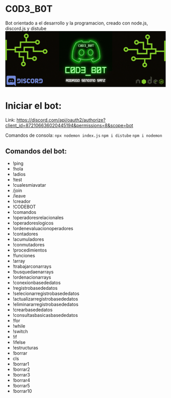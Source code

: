 # C0D3_B0T
 Bot orientado a el desarrollo y la programacion, creado con node.js, discord.js y distube
<img src="https://github.com/RodrigoSendinoSanz/C0D3-B0T/blob/main/img/header.gif" alt="cabecera">

# Iniciar el bot:

Link: https://discord.com/api/oauth2/authorize?client_id=872106636020445194&permissions=8&scope=bot

Comandos de consola:
 `npx nodemon index.js`
 `npm i distube`
 `npm i nodemon`

## Comandos del bot:

- !ping
- !hola
- !adios
- !test
- !cualesmiavatar
- /join
- /leave
- !creador
- !CODEBOT
- !comandos
- !operadoresrelacionales
- !operadoreslogicos
- !ordenevaluacionoperadores
- !contadores
- !acumuladores
- !conmutadores
- !procedimientos
- !funciones
- !array
- !trabajarconarrays
- !busquedaenarrays
- !ordenacionarrays
- !conexionbasededatos
- !registrobasededatos
- !selecionarregistrobasededatos
- !actualizarregistrobasededatos
- !eliminararregistrobasededatos
- !crearbasededatos
- !consultasbasicasbasededatos
- !for
- !while
- !switch
- !if
- !ifelse
- !estructuras
- !borrar
- cls
- !borrar1
- !borrar2
- !borrar3
- !borrar4
- !borrar5
- !borrar10
